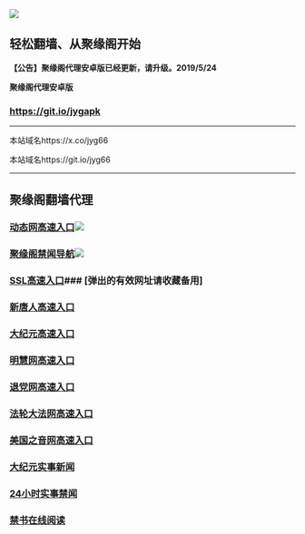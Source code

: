 ![](https://raw.githubusercontent.com/hao369/a/master/j.jpg)



## 轻松翻墙、从聚缘阁开始



**【公告】聚缘阁代理安卓版已经更新，请升级。2019/5/24**

 
**聚缘阁代理安卓版**
### https://git.io/jygapk  

***

本站域名https://x.co/jyg66 

本站域名https://git.io/jyg66



***




## 聚缘阁翻墙代理 




### [动态网高速入口](https://5a.59uap.xyz/hgfff/254)![](http://tupian.425e.eu.org/jygdl.gif)

### [聚缘阁禁闻导航](https://083z9s2fs8.execute-api.ap-northeast-2.amazonaws.com/2)![](http://tupian.425e.eu.org/jyg.gif)

### [SSL高速入口](https://6ff60uu94m.execute-api.ap-northeast-1.amazonaws.com/1)### [弹出的有效网址请收藏备用]


### [新唐人高速入口](https://5a.59uap.xyz/hgfff/5)

### [大纪元高速入口](https://5a.59uap.xyz/hgfff/7)

### [明慧网高速入口](https://5a.59uap.xyz/hgfff/3)

### [退党网高速入口](https://5a.59uap.xyz/hgfff/8)

### [法轮大法网高速入口](https://5a.59uap.xyz/hgfff/15)

### [美国之音网高速入口](https://5a.59uap.xyz/hgfff/18)










### [大纪元实事新闻](https://git.io/fjmgE)

### [24小时实事禁闻](https://git.io/fj3Go)

### [禁书在线阅读](https://git.io/fjJ5Z)






